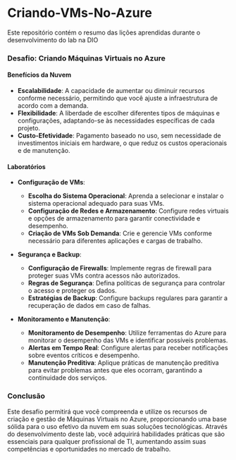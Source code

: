 # Criando-VMs-No-Azure
Este repositório contém o resumo das lições aprendidas durante o desenvolvimento do lab na DIO


### Desafio: Criando Máquinas Virtuais no Azure

#### Benefícios da Nuvem
- **Escalabilidade**: A capacidade de aumentar ou diminuir recursos conforme necessário, permitindo que você ajuste a infraestrutura de acordo com a demanda.
- **Flexibilidade**: A liberdade de escolher diferentes tipos de máquinas e configurações, adaptando-se às necessidades específicas de cada projeto.
- **Custo-Efetividade**: Pagamento baseado no uso, sem necessidade de investimentos iniciais em hardware, o que reduz os custos operacionais e de manutenção.

#### Laboratórios
- **Configuração de VMs**: 
  - **Escolha do Sistema Operacional**: Aprenda a selecionar e instalar o sistema operacional adequado para suas VMs.
  - **Configuração de Redes e Armazenamento**: Configure redes virtuais e opções de armazenamento para garantir conectividade e desempenho.
  - **Criação de VMs Sob Demanda**: Crie e gerencie VMs conforme necessário para diferentes aplicações e cargas de trabalho.

- **Segurança e Backup**: 
  - **Configuração de Firewalls**: Implemente regras de firewall para proteger suas VMs contra acessos não autorizados.
  - **Regras de Segurança**: Defina políticas de segurança para controlar o acesso e proteger os dados.
  - **Estratégias de Backup**: Configure backups regulares para garantir a recuperação de dados em caso de falhas.

- **Monitoramento e Manutenção**: 
  - **Monitoramento de Desempenho**: Utilize ferramentas do Azure para monitorar o desempenho das VMs e identificar possíveis problemas.
  - **Alertas em Tempo Real**: Configure alertas para receber notificações sobre eventos críticos e desempenho.
  - **Manutenção Preditiva**: Aplique práticas de manutenção preditiva para evitar problemas antes que eles ocorram, garantindo a continuidade dos serviços.

### Conclusão

Este desafio permitirá que você compreenda e utilize os recursos de criação e gestão de Máquinas Virtuais no Azure, proporcionando uma base sólida para o uso efetivo da nuvem em suas soluções tecnológicas. Através do desenvolvimento deste lab, você adquirirá habilidades práticas que são essenciais para qualquer profissional de TI, aumentando assim suas competências e oportunidades no mercado de trabalho.

